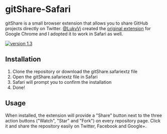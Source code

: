 # gitShare-Safari

gitShare is a small browser extension that allows you to share GitHub projects directly on Twitter. [@LukyVj](https://github.com/LukyVj) created the [original extension](https://github.com/LukyVj/gitShare) for Google Chrome and I adopted it to work in Safari as well.

[![version 1.3](https://img.shields.io/badge/version-1.3-blue.svg)](https://github.com/JohJakob/gitShare-Safari/releases/tag/1.3)

## Installation

1. Clone the repository or download the gitShare.safariextz file
2. Open the gitShare.safariextz file in Safari
3. Safari will prompt you to confirm the installation
4. Done!

## Usage

When installed, the extension will provide a "Share" button next to the three action buttons ("Watch", "Star" and "Fork") on every repository page. Click it and share the repository easily on Twitter, Facebook and Google+.
